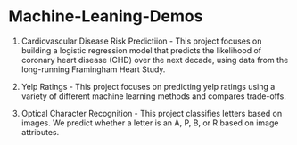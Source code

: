 # Machine-Leaning-Demos

1. Cardiovascular Disease Risk Predictiion - This project focuses on building a logistic regression model that predicts the likelihood of coronary heart disease (CHD) over the next decade, using data from the long-running Framingham Heart Study. 

2. Yelp Ratings - This project focuses on predicting yelp ratings using a variety of different machine learning methods and compares trade-offs. 

3. Optical Character Recognition - This project classifies letters based on images. We predict whether a letter is an A, P, B, or R based on image attributes. 






